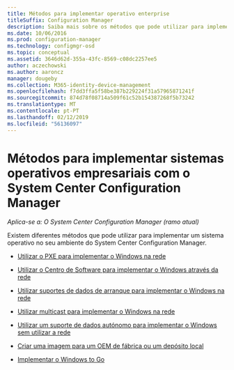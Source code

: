 ```yaml
---
title: Métodos para implementar operativo enterprise
titleSuffix: Configuration Manager
description: Saiba mais sobre os métodos que pode utilizar para implementar sistemas de operativos empresariais no seu ambiente do System Center Configuration Manager.
ms.date: 10/06/2016
ms.prod: configuration-manager
ms.technology: configmgr-osd
ms.topic: conceptual
ms.assetid: 3646d62d-355a-43fc-8569-c08dc2257ee5
author: aczechowski
ms.author: aaroncz
manager: dougeby
ms.collection: M365-identity-device-management
ms.openlocfilehash: f7dd3ffa5f58be387b229224f31a57965871241f
ms.sourcegitcommit: 874d78f08714a509f61c52b154387268f5b73242
ms.translationtype: MT
ms.contentlocale: pt-PT
ms.lasthandoff: 02/12/2019
ms.locfileid: "56136097"
---
```

# <a name="methods-to-deploy-enterprise-operating-systems-using-system-center-configuration-manager"></a>Métodos para implementar sistemas operativos empresariais com o System Center Configuration Manager

*Aplica-se a: O System Center Configuration Manager (ramo atual)*

Existem diferentes métodos que pode utilizar para implementar um sistema operativo no seu ambiente do System Center Configuration Manager.

-   [Utilizar o PXE para implementar o Windows na rede](use-pxe-to-deploy-windows-over-the-network.md)  

-   [Utilizar o Centro de Software para implementar o Windows através da rede](use-software-center-to-deploy-windows-over-the-network.md)  

-   [Utilizar suportes de dados de arranque para implementar o Windows na rede](use-bootable-media-to-deploy-windows-over-the-network.md)  

-   [Utilizar multicast para implementar o Windows na rede](use-multicast-to-deploy-windows-over-the-network.md)  

-   [Utilizar um suporte de dados autónomo para implementar o Windows sem utilizar a rede](use-stand-alone-media-to-deploy-windows-without-using-the-network.md)  

-   [Criar uma imagem para um OEM de fábrica ou um depósito local](create-an-image-for-an-oem-in-factory-or-a-local-depot.md)  

-   [Implementar o Windows to Go](deploy-windows-to-go.md)  

